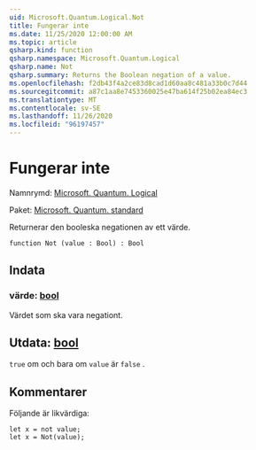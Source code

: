 ```yaml
---
uid: Microsoft.Quantum.Logical.Not
title: Fungerar inte
ms.date: 11/25/2020 12:00:00 AM
ms.topic: article
qsharp.kind: function
qsharp.namespace: Microsoft.Quantum.Logical
qsharp.name: Not
qsharp.summary: Returns the Boolean negation of a value.
ms.openlocfilehash: f2db43f4a2ce83d8cad1d60aa8c481a33b0c7d44
ms.sourcegitcommit: a87c1aa8e7453360025e47ba614f25b02ea84ec3
ms.translationtype: MT
ms.contentlocale: sv-SE
ms.lasthandoff: 11/26/2020
ms.locfileid: "96197457"
---
```

# <a name="not-function"></a>Fungerar inte

Namnrymd: [Microsoft. Quantum. Logical](xref:Microsoft.Quantum.Logical)

Paket: [Microsoft. Quantum. standard](https://nuget.org/packages/Microsoft.Quantum.Standard)


Returnerar den booleska negationen av ett värde.

```qsharp
function Not (value : Bool) : Bool
```


## <a name="input"></a>Indata

### <a name="value--bool"></a>värde: [bool](xref:microsoft.quantum.lang-ref.bool)

Värdet som ska vara negationt.



## <a name="output--bool"></a>Utdata: [bool](xref:microsoft.quantum.lang-ref.bool)

`true` om och bara om `value` är `false` .

## <a name="remarks"></a>Kommentarer

Följande är likvärdiga:

```Q#
let x = not value;
let x = Not(value);
```